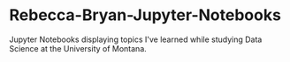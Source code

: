 # Rebecca-Bryan-Jupyter-Notebooks
Jupyter Notebooks displaying topics I've learned while studying Data Science at the University of Montana. 
